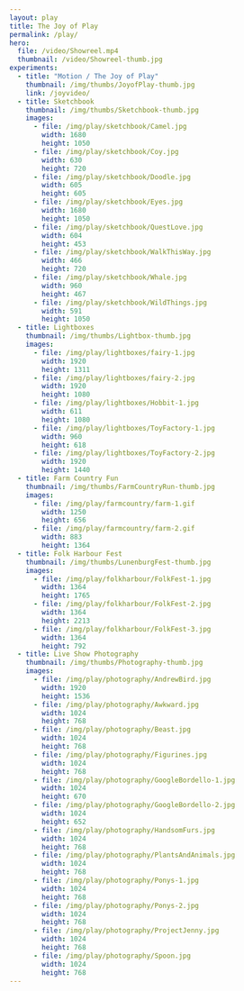 ```yaml
---
layout: play
title: The Joy of Play
permalink: /play/
hero:
  file: /video/Showreel.mp4
  thumbnail: /video/Showreel-thumb.jpg
experiments:
  - title: "Motion / The Joy of Play"
    thumbnail: /img/thumbs/JoyofPlay-thumb.jpg
    link: /joyvideo/
  - title: Sketchbook
    thumbnail: /img/thumbs/Sketchbook-thumb.jpg
    images:
      - file: /img/play/sketchbook/Camel.jpg
        width: 1680
        height: 1050
      - file: /img/play/sketchbook/Coy.jpg
        width: 630
        height: 720
      - file: /img/play/sketchbook/Doodle.jpg
        width: 605
        height: 605
      - file: /img/play/sketchbook/Eyes.jpg
        width: 1680
        height: 1050
      - file: /img/play/sketchbook/QuestLove.jpg
        width: 604
        height: 453
      - file: /img/play/sketchbook/WalkThisWay.jpg
        width: 466
        height: 720
      - file: /img/play/sketchbook/Whale.jpg
        width: 960
        height: 467
      - file: /img/play/sketchbook/WildThings.jpg
        width: 591
        height: 1050
  - title: Lightboxes
    thumbnail: /img/thumbs/Lightbox-thumb.jpg
    images:
      - file: /img/play/lightboxes/fairy-1.jpg
        width: 1920
        height: 1311
      - file: /img/play/lightboxes/fairy-2.jpg
        width: 1920
        height: 1080
      - file: /img/play/lightboxes/Hobbit-1.jpg
        width: 611
        height: 1080
      - file: /img/play/lightboxes/ToyFactory-1.jpg
        width: 960
        height: 618
      - file: /img/play/lightboxes/ToyFactory-2.jpg
        width: 1920
        height: 1440
  - title: Farm Country Fun
    thumbnail: /img/thumbs/FarmCountryRun-thumb.jpg
    images:
      - file: /img/play/farmcountry/farm-1.gif
        width: 1250
        height: 656
      - file: /img/play/farmcountry/farm-2.gif
        width: 883
        height: 1364
  - title: Folk Harbour Fest
    thumbnail: /img/thumbs/LunenburgFest-thumb.jpg
    images:
      - file: /img/play/folkharbour/FolkFest-1.jpg
        width: 1364
        height: 1765
      - file: /img/play/folkharbour/FolkFest-2.jpg
        width: 1364
        height: 2213
      - file: /img/play/folkharbour/FolkFest-3.jpg
        width: 1364
        height: 792
  - title: Live Show Photography
    thumbnail: /img/thumbs/Photography-thumb.jpg
    images:
      - file: /img/play/photography/AndrewBird.jpg
        width: 1920
        height: 1536
      - file: /img/play/photography/Awkward.jpg
        width: 1024
        height: 768
      - file: /img/play/photography/Beast.jpg
        width: 1024
        height: 768
      - file: /img/play/photography/Figurines.jpg
        width: 1024
        height: 768
      - file: /img/play/photography/GoogleBordello-1.jpg
        width: 1024
        height: 670
      - file: /img/play/photography/GoogleBordello-2.jpg
        width: 1024
        height: 652
      - file: /img/play/photography/HandsomFurs.jpg
        width: 1024
        height: 768
      - file: /img/play/photography/PlantsAndAnimals.jpg
        width: 1024
        height: 768
      - file: /img/play/photography/Ponys-1.jpg
        width: 1024
        height: 768
      - file: /img/play/photography/Ponys-2.jpg
        width: 1024
        height: 768
      - file: /img/play/photography/ProjectJenny.jpg
        width: 1024
        height: 768
      - file: /img/play/photography/Spoon.jpg
        width: 1024
        height: 768
---
```

